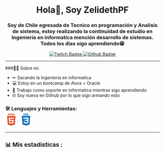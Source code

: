 <div id="header" align="center">
<h1 align="center">Hola👋, Soy ZelidethPF</h1>
<H3 align="center"> Soy de Chile egresada de Tecnico en programación y Analisis de sistema, estoy realizando la continuidad de estudio en Ingeniería en informatica mención desarrollo de sistemas. Todos los días sigo aprendiendo😁 </h3>
</div>

<div id="badges" align="center">
<a href="http://twitch.com/kyrawanheda" target="_blank">
<img src="https://img.shields.io/twitch/status/Kyrawanheda?style=for-the-badge&logo=twitch&logoColor=white&labelColor=%236441a5&color=grey" alt="Twitch Badge" />
</a>
  <a href="https://github.com/ZelidethPF" target="_blank">
    <img src="https://img.shields.io/github/followers/zelidethPF?style=for-the-badge&logo=github&labelColor=black&color=grey" alt="Github Badge"/>
  </a>
</div>

---

###👩‍💻 Sobre mi:

- ✏ Sacando la Ingeniería en informatica
- 💻 Estoy en un bootcamp de Alura + Oracle
- 🧰 Trabajo como soporte en informatica mientras sigo aprendiendo
- 🤓 Soy nueva en Github por lo que sigo armando esto

<div align="left">
<h3>🛠 Lenguajes y Herramientas: </3>
<div>
<img src="https://github.com/devicons/devicon/blob/master/icons/html5/html5-plain-wordmark.svg" title="HTML5" alt="HTML" width="40" height="40"/>&nbsp;
<img src="https://github.com/devicons/devicon/blob/master/icons/css3/css3-plain-wordmark.svg" title="HTML5" alt="HTML" width="40" height="40"/>&nbsp;

---

### 📊 Mis estadisticas : 









<!--
**ZelidethPF/ZelidethPF** is a ✨ _special_ ✨ repository because its `README.md` (this file) appears on your GitHub profile.

Here are some ideas to get you started:

- 🔭 I’m currently working on ...
- 🌱 I’m currently learning ...
- 👯 I’m looking to collaborate on ...
- 🤔 I’m looking for help with ...
- 💬 Ask me about ...
- 📫 How to reach me: ...
- 😄 Pronouns: ...
- ⚡ Fun fact: ...
-->
